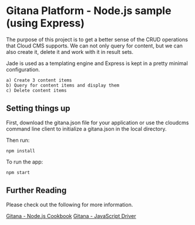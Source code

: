 # Gitana Platform - Node.js sample (using Express)

The purpose of this project is to get a better sense of the CRUD operations that Cloud CMS supports.  We can not
only query for content, but we can also create it, delete it and work with it in result sets.

Jade is used as a templating engine and Express is kept in a pretty minimal configuration.

    a) Create 3 content items
    b) Query for content items and display them
    c) Delete content items

## Setting things up

First, download the gitana.json file for your application or use the cloudcms command line client to initialize a gitana.json
in the local directory.

Then run:

    npm install
    
To run the app:

    npm start
    
## Further Reading

Please check out the following for more information.

[Gitana - Node.js Cookbook](https://gitana.io/documentation/gitana/4.0/developers/cookbooks/nodejs.html)
[Gitana - JavaScript Driver](https://gitana.io/documentation/gitana/4.0/developers/drivers/javascript.html)

